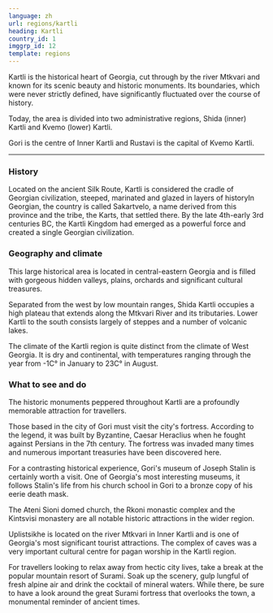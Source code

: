 ```yaml
---
language: zh
url: regions/kartli
heading: Kartli
country_id: 1
imggrp_id: 12
template: regions
---
```

<div class="row content-row"><!-- 1188 (1)-->

</div>

<div class="row content-row"><!-- 1189 (2)-->
<div class="col-xs-12 col-sm-6 col-md-6"><!-- 1581 -->

Kartli is the historical heart of Georgia, cut through by the river Mtkvari and known
for its scenic beauty and historic monuments. Its boundaries, which were never strictly
defined, have significantly fluctuated over the course of history.

</div>

<div class="col-xs-12 col-sm-6 col-md-6"><!-- 1582 -->

Today, the area is divided into two administrative regions, Shida (inner) Kartli
and Kvemo (lower) Kartli.

Gori is the centre of Inner Kartli and Rustavi is the capital of Kvemo Kartli.

</div>

</div>

<div class="row content-row"><!-- 1190 (3)-->
<div class="col-xs-12"><!-- 1583 -->

* * *

</div>

</div>

<div class="row content-row"><!-- 1191 (4)-->
<div class="col-xs-12 col-sm-6 col-md-6"><!-- 1584 -->

### History


Located on the ancient Silk Route, Kartli is considered the cradle of Georgian civilization,
steeped, marinated and glazed in layers of historyIn Georgian, the country is called
Sakartvelo, a name derived from this province and the tribe, the Karts, that settled
there. By the late 4th\-early 3rd centuries BC, the Kartli Kingdom had emerged as
a powerful force and created a single Georgian civilization.

### Geography and climate


This large historical area is located in central\-eastern Georgia and is filled with
gorgeous hidden valleys, plains, orchards and significant cultural treasures.

Separated from the west by low mountain ranges, Shida Kartli occupies a high plateau
that extends along the Mtkvari River and its tributaries. Lower Kartli to the south
consists largely of steppes and a number of volcanic lakes.

The climate of the Kartli region is quite distinct from the climate of West Georgia.
It is dry and continental, with temperatures ranging through the year from \-1C°
in January to 23C° in August.

</div>

<div class="col-xs-12 col-sm-6 col-md-6"><!-- 1585 -->

### What to see and do


The historic monuments peppered throughout Kartli are a profoundly memorable attraction
for travellers.

Those based in the city of Gori must visit the city's fortress. According to the
legend, it was built by Byzantine, Caesar Heraclius when he fought against Persians
in the 7th century. The fortress was invaded many times and numerous important treasuries
have been discovered here.

For a contrasting historical experience, Gori's museum of Joseph Stalin is certainly
worth a visit. One of Georgia's most interesting museums, it follows Stalin's life
from his church school in Gori to a bronze copy of his eerie death mask.

The Ateni Sioni domed church, the Rkoni monastic complex and the Kintsvisi monastery
are all notable historic attractions in the wider region.

Uplistsikhe is located on the river Mtkvari in Inner Kartli and is one of Georgia's
most significant tourist attractions. The complex of caves was a very important
cultural centre for pagan worship in the Kartli region.

For travellers looking to relax away from hectic city lives, take a break at the
popular mountain resort of Surami. Soak up the scenery, gulp lungful of fresh alpine
air and drink the cocktail of mineral waters. While there, be sure to have a look
around the great Surami fortress that overlooks the town, a monumental reminder
of ancient times.

</div>

</div>
